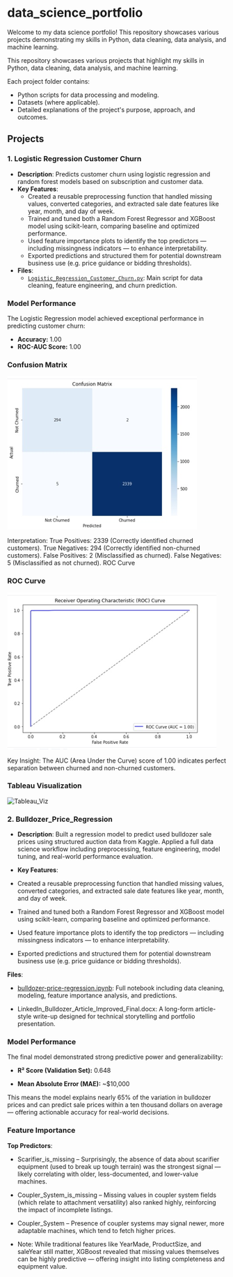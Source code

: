 # data_science_portfolio

Welcome to my data science portfolio! This repository showcases various projects demonstrating my skills in Python, data cleaning, data analysis, and machine learning.

This repository showcases various projects that highlight my skills in Python, data cleaning, data analysis, and machine learning.

Each project folder contains:
- Python scripts for data processing and modeling.
- Datasets (where applicable).
- Detailed explanations of the project's purpose, approach, and outcomes.

## Projects
### 1. Logistic Regression Customer Churn
- **Description**: Predicts customer churn using logistic regression and random forest models based on subscription and customer data.
- **Key Features**:
  - Created a reusable preprocessing function that handled missing values, converted categories, and extracted sale date features like year, month, and day of week.
  - Trained and tuned both a Random Forest Regressor and XGBoost model using scikit-learn, comparing baseline and optimized performance.
  - Used feature importance plots to identify the top predictors — including missingness indicators — to enhance interpretability.
  - Exported predictions and structured them for potential downstream business use (e.g. price guidance or bidding thresholds).
- **Files**:
  - [`Logistic_Regression_Customer_Churn.py`](Logistic_Regression_Customer_Churn.py): Main script for data cleaning, feature engineering, and churn prediction.
### Model Performance

The Logistic Regression model achieved exceptional performance in predicting customer churn:

- **Accuracy:** 1.00
- **ROC-AUC Score:** 1.00

### Confusion Matrix
![Confusion Matrix](https://github.com/zenwen548/data_science_portfolio/blob/main/Log_Reg_Confusion_Matrix.jpg)

Interpretation:
True Positives: 2339 (Correctly identified churned customers).
True Negatives: 294 (Correctly identified non-churned customers).
False Positives: 2 (Misclassified as churned).
False Negatives: 5 (Misclassified as not churned).
ROC Curve

### ROC Curve
![ROC Curve](https://github.com/zenwen548/data_science_portfolio/blob/main/Log_Reg_ROC_Curve.jpg)

Key Insight:
The AUC (Area Under the Curve) score of 1.00 indicates perfect separation between churned and non-churned customers.

### Tableau Visualization
![Tableau_Viz](https://public.tableau.com/app/profile/lee6095/viz/Churn_Model_Viz/Dashboard1)


### 2. Bulldozer_Price_Regression
- **Description**: Built a regression model to predict used bulldozer sale prices using structured auction data from Kaggle. Applied a full data science workflow including preprocessing, feature engineering, model tuning, and real-world performance evaluation.

- **Key Features**:

- Created a reusable preprocessing function that handled missing values, converted categories, and extracted sale date features like year, month, and day of week.
- Trained and tuned both a Random Forest Regressor and XGBoost model using scikit-learn, comparing baseline and optimized performance.
- Used feature importance plots to identify the top predictors — including missingness indicators — to enhance interpretability.
- Exported predictions and structured them for potential downstream business use (e.g. price guidance or bidding thresholds).

**Files**:

- [bulldozer-price-regression.ipynb](https://github.com/zenwen548/data_science_portfolio/blob/1885c46b3fbdf61bfb44258df61103076a76cbc7/Bulldozer-Price-Regression.ipynb): Full notebook including data cleaning, modeling, feature importance analysis, and predictions.

- LinkedIn_Bulldozer_Article_Improved_Final.docx: A long-form article-style write-up designed for technical storytelling and portfolio presentation.

### Model Performance
The final model demonstrated strong predictive power and generalizability:

- **R² Score (Validation Set):** 0.648

- **Mean Absolute Error (MAE):** ~$10,000

This means the model explains nearly 65% of the variation in bulldozer prices and can predict sale prices within a ten thousand dollars on average — offering actionable accuracy for real-world decisions.

### Feature Importance

**Top Predictors**:
  - Scarifier_is_missing – Surprisingly, the absence of data about scarifier equipment (used to break up tough terrain) was the strongest signal — likely correlating with
    older, less-documented, and lower-value machines.
  - Coupler_System_is_missing – Missing values in coupler system fields (which relate to attachment versatility) also ranked highly, reinforcing the impact of incomplete
    listings.
  - Coupler_System – Presence of coupler systems may signal newer, more adaptable machines, which tend to fetch higher prices.
  
  - Note: While traditional features like YearMade, ProductSize, and saleYear still matter, XGBoost revealed that missing values themselves can be highly predictive —
    offering insight into listing completeness and equipment value.
